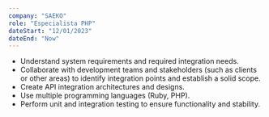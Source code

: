 ```yaml
---
company: "SAEKO"
role: "Especialista PHP"
dateStart: "12/01/2023"
dateEnd: "Now"
---
```


- Understand system requirements and required integration needs.
- Collaborate with development teams and stakeholders (such as clients or other areas) to identify integration points
  and establish a solid scope.
- Create API integration architectures and designs.
- Use multiple programming languages (Ruby, PHP).
- Perform unit and integration testing to ensure functionality and stability.